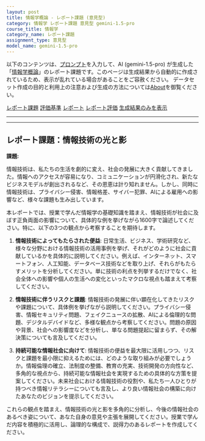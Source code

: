 ```yaml
---
layout: post
title: 情報学概論 - レポート課題 (意見型)
category: 情報学 レポート課題 意見型 gemini-1.5-pro
course_title: 情報学
category_name: レポート課題
assignment_type: 意見型
model_name: gemini-1.5-pro
---
```


以下のコンテンツは、[プロンプト](https://github.com/takedatoshiyuki/synthetic_assignments/tree/main/generated/情報学/gemini-1.5-pro/prompt_レポート課題-意見型.md)を入力して、AI (gemini-1.5-pro) が生成した「[情報学概論](/contents/情報学/)」のレポート課題です。このページは生成結果から自動的に作成されているため、表示が乱れている場合があることをご容赦ください。
データセット作成の目的と利用上の注意および生成の方法については[About](/About)を御覧ください。

[レポート課題](../レポート課題-意見型)
[評価基準](../評価基準-意見型)
[レポート](../レポート-意見型)
[レポート評価](../レポート評価-意見型)
[生成結果のみを表示](https://github.com/takedatoshiyuki/synthetic_assignments/tree/main/generated/情報学/gemini-1.5-pro/レポート課題-意見型.md)
  

***
***
  
## レポート課題：情報技術の光と影

**課題:**

情報技術は、私たちの生活を劇的に変え、社会の発展に大きく貢献してきました。情報へのアクセスが容易になり、コミュニケーションが円滑化され、新たなビジネスモデルが創出されるなど、その恩恵は計り知れません。しかし、同時に情報技術は、プライバシー侵害、情報格差、サイバー犯罪、AIによる雇用への影響など、様々な課題も生み出しています。

本レポートでは、授業で学んだ情報学の基礎知識を踏まえ、情報技術が社会に及ぼす正負両面の影響について、具体的な例を挙げながら1600字で論述してください。特に、以下の3つの観点から考察することを期待します。

1. **情報技術によってもたらされた便益**:  日常生活、ビジネス、学術研究など、様々な分野における情報技術の活用事例を挙げ、それがどのように社会に貢献しているかを具体的に説明してください。例えば、インターネット、スマートフォン、人工知能、データベース技術などを取り上げ、それらがもたらすメリットを分析してください。単に技術の利点を列挙するだけでなく、社会全体への影響や個人の生活への変化といったマクロな視点も踏まえて考察してください。


2. **情報技術に伴うリスクと課題**: 情報技術の発展に伴い顕在化してきたリスクや課題について、具体例を挙げながら説明してください。プライバシー侵害、情報セキュリティ問題、フェイクニュースの拡散、AIによる倫理的な問題、デジタルデバイドなど、多様な観点から考察してください。問題の原因や背景、社会への影響度などを分析し、単なる問題提起に留まらず、その解決策についても言及してください。


3. **持続可能な情報社会に向けて**:  情報技術の便益を最大限に活用しつつ、リスクと課題を最小限に抑えるためには、どのような取り組みが必要でしょうか。情報倫理の確立、法制度の整備、教育の充実、技術開発の方向性など、多角的な視点から、持続可能な情報社会を実現するための具体的な方策を提案してください。未来社会における情報技術の役割や、私たち一人ひとりが持つべき情報リテラシーについても言及し、より良い情報社会の構築に向けたあなたのビジョンを提示してください。


これらの観点を踏まえ、情報技術の光と影を多角的に分析し、今後の情報社会のあるべき姿について、あなた自身の意見や主張を展開してください。授業で学んだ内容を積極的に活用し、論理的な構成で、説得力のあるレポートを作成してください。
